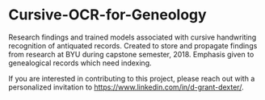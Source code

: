 # Cursive-OCR-for-Geneology
Research findings and trained models associated with cursive handwriting recognition of antiquated records. Created to store and propagate findings from research at BYU during capstone semester, 2018. Emphasis given to genealogical records which need indexing.


If you are interested in contributing to this project, please reach out with a personalized invitation to https://www.linkedin.com/in/d-grant-dexter/.

